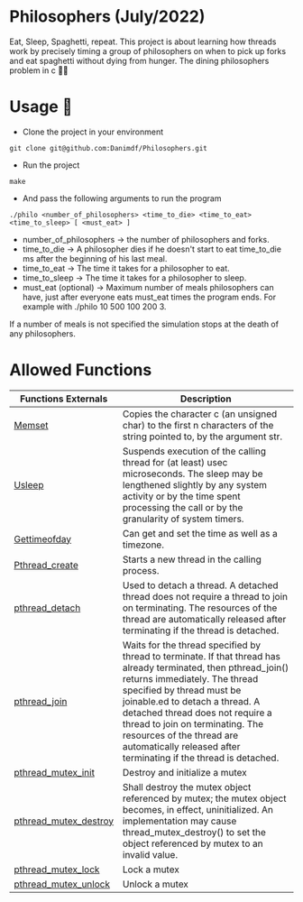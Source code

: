 # Philosophers (July/2022)
Eat, Sleep, Spaghetti, repeat. This project is about learning how threads work by precisely timing a group of philosophers on when to pick up forks and eat spaghetti without dying from hunger. The dining philosophers problem in c :person_white_hair:



        
# Usage :spaghetti:

- Clone the project in your environment
~~~shell
git clone git@github.com:Danimdf/Philosophers.git
~~~
- Run the project
~~~shell
make
~~~~
- And pass the following arguments to run the program
~~~shell
./philo <number_of_philosophers> <time_to_die> <time_to_eat> <time_to_sleep> [ <must_eat> ]
~~~

- number_of_philosophers -> the number of philosophers and forks.
- time_to_die -> A philosopher dies if he doesn't start to eat time_to_die ms after the beginning of his last meal.
- time_to_eat -> The time it takes for a philosopher to eat.
- time_to_sleep -> The time it takes for a philosopher to sleep.
- must_eat (optional) -> Maximum number of meals philosophers can have, just after everyone eats must_eat times the program ends. For example with ./philo 10 500 100 200 3.

<p>If a number of meals is not specified the simulation stops at the death of any philosophers.</p>

# Allowed Functions

<table>
 <thead>
        <th>
            Functions Externals
        </th>
        <th>
            Description
        </th>
 </thead>
 <tbody>
        <tr>
            <td><a href="https://www.youtube.com/watch?v=fqCJAVW9NLY">Memset</a></td>
            <td>Copies the character c (an unsigned char) to the first n characters of the string pointed to, by the argument str. </td>
        </tr>
        <tr>
            <td><a href="https://man7.org/linux/man-pages/man3/usleep.3.html">Usleep</a></td>
            <td>Suspends execution of the calling thread for (at least) usec microseconds.  The sleep may be lengthened slightly by any system activity or by the time                 spent processing the call or by the granularity of system timers. </td>
        </tr>
        <tr>
            <td><a href="https://man7.org/linux/man-pages/man2/gettimeofday.2.html">Gettimeofday</a></td>
            <td>Can get and set the time as well as a timezone. </td>
        </tr>
        <tr>
            <td><a href="https://man7.org/linux/man-pages/man3/pthread_create.3.html">Pthread_create</a></td>
            <td>Starts a new thread in the calling process.  </td>
        </tr>
        <tr>
            <td><a href="https://www.geeksforgeeks.org/thread-functions-in-c-c/">pthread_detach</a></td>
            <td>Used to detach a thread. A detached thread does not require a thread to join on terminating. The resources of the thread are automatically released                     after terminating if the thread is detached. </td>
        </tr>
        <tr>
            <td><a href="https://man7.org/linux/man-pages/man3/pthread_join.3.html">pthread_join</a></td>
            <td>Waits for the thread specified by thread to terminate.  If that thread has already terminated, then pthread_join() returns immediately.  The thread                     specified by thread must be joinable.ed to detach a thread. A detached thread does not require a thread to join on terminating. The resources of the                   thread are automatically released after terminating if the thread is detached. </td>
        </tr>
         <tr>
            <td><a href="https://man7.org/linux/man-pages/man3/pthread_mutex_init.3p.html">pthread_mutex_init</a></td>
            <td>Destroy and initialize a mutex </td>
        </tr>
        <tr>
            <td><a href="https://man7.org/linux/man-pages/man3/pthread_mutex_destroy.3p.html">pthread_mutex_destroy</a></td>
            <td>Shall destroy the mutex object referenced by mutex; the mutex object becomes, in effect, uninitialized. An implementation may cause                                     thread_mutex_destroy() to set the object referenced by mutex to an invalid value.</td>
        </tr>
         <tr>
            <td><a href="https://linux.die.net/man/3/pthread_mutex_lock">pthread_mutex_lock</a></td>
            <td>Lock a mutex</td>
        </tr>
        <tr>
            <td><a href="https://linux.die.net/man/3/pthread_mutex_unlock">pthread_mutex_unlock</a></td>
            <td>Unlock a mutex</td>
        </tr>
</tbody>
